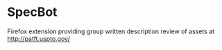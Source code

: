 # SpecBot
Firefox extension providing group written description review of assets at http://patft.uspto.gov/
